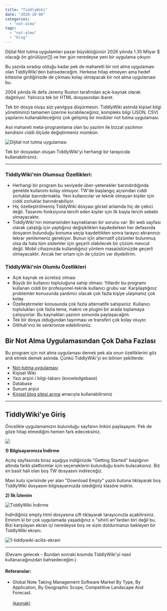 ```yaml
---
title: "TiddlyWiki"
date: "2020-10-08"
categories: 
  - "not-alma"
tags: 
  - "not-alma"
  - "blog"
---
```


Dijital Not tutma uygulamları pazar büyüklüğünün 2026 yılında 1.35 Milyar $ olacağı ön görülüyor[\[1\]](#references) ve her gün neredeyse yeni bir uygulama çıkıyor.

Bu yazıda sıradışı olduğu kadar pek de maharetli bir not alma uygulaması olan TiddlyWiki'den bahsedeceğim. Herkese hitap etmeyen ama hedef kitlesine girdiğinizde de çıkması kolay olmayacak bir not alma uygulaması bu.

2004 yılında ilk defa Jeremy Ruston tarafından açık-kaynak olarak dağıtılıyor. Yalnızca tek bir HTML dosyasından ibaret.

Tek bir dosya oluşu sizi yanılgıya düşürmesin. TiddlyWiki aslında kişisel bilgi yönetiminizi tamamen üzerine kurabileceğiniz, kompleks bilgi (JSON, CSV) yapılarını kullanabileceğiniz çok gelişmiş bir modüler not tutma uygulaması.

Asıl mahareti meta-programlama olan bu yazılım ile bizzat yazılımın kendisini ciddi ölçüde değiştirmeniz mümkün.

![Dijital not tutma uygulaması](images/digital-garden-1024x406.jpg)

Tek bir dosyadan oluşan TiddlyWiki'yi herhangi bir tarayıcıda kullanabilirsiniz.

* * *

### TiddlyWiki'nin Olumsuz Özellikleri:

- Herhangi bir program bu seviyede über-yetenekler barındırdığında genelde kullanımı kolay olmuyor. TW'de başlangıç açısından ciddi zorluklar barındırmakta. Yeni kullanıcılar ve teknik olmayan kişiler için ciddi zorluklar barındırabiliyor.
- Hiç özelleştirilmemiş TiddyWiki dosyası görsel anlamda hiç de çekici değil. Tasarımı fonksiyona tercih eden kişiler için ilk başta tercih sebebi olmayacaktır.
- TiddlyWiki'nin mimarisinden kaynaklanan bir sorunu var: Bir web sayfası olarak çalıştığı için yaptığınız değişiklikleri kaydederken her defasında dosyanın bulunduğu konuma seçip kaydettikten sonra tarayıcı ekranınızı tekrar yenilemeniz gerekiyor. Bunun için alternatif çözümler bulunmuş olsa da hala tüm sistemler için geçerli olabilecek bir çözüm mevcut değil. Mobil cihazınızda kullandığınız yöntem masaüstünüzde geçerli olmayacaktır. Ancak her ortam için de çözüm var diyebilirim.

### TiddlyWiki'nin Olumlu Özellikleri

- Açık kaynak ve ücretsiz olması
- Büyük bir kullanıcı topluluğuna sahip olması: Yıllardır bu programı kullanan ciddi bir profesyonel-teknik kullanıcı grubu var. Karşılaştığınız problemler konusunda yardımcı olacak çok fazla kişiye ulaşmanız çok kolay.
- Özelleştirmeler konusunda çok fazla alternatife sahipsiniz. Kullanıcı toplulukları çok fazla tema, makro ve plugini bir arada toplamaya çalışıyorlar. Bu kaynakları yazının sonunda paylaşacağım.
- Tek bir dosya olduğundan taşınması ve transferi çok kolay oluyor.
- GitHub'ınız ile senkronize edebilirsiniz.

## Bir Not Alma Uygulamasından Çok Daha Fazlası

Bu program için not alma uygulaması demek pek ala onun özelliklerini göz ardı etmek demek aslında. Çünkü TiddlyWiki'yi en bilinen şekillerde:

- [Not-tutma uygulaması](https://www.cbsofyalioglu.com/not-alma/not-alma-uygulamasi-ve-teknikleri/)
- Kişisel Wiki
- Yazı arşivi / bilgi-tabanı (knowledgebase)
- Database
- Sunum arşivi
- [Kişisel blog sitesi açma](https://www.cbsofyalioglu.com/blog-acmak/en-iyi-blog-siteleri/) amacıyla kullanabilirsiniz

* * *

## TiddlyWiki'ye Giriş

Öncelikle uygulamamızın bulunduğu sayfanın linkini paylaşayım. Pek de göze hitap etmediğini hemen fark edeceksiniz.

![](https://tiddlywiki.com/favicon.ico)

**1) Bilgisayarımıza İndirme**

Açılış sayfasında biraz aşağıya indiğinizde "Getting Started" başlığının altında farklı platformlar için seçeneklerin bulunduğu kısmı bulacaksınız. Biz en basit hali olan boş TW dosyasını indireceğiz.

Mavi kutu içerisinde yer alan "Download Empty" yazılı butona tıklayarak boş TiddlyWiki dosyasını bilgisayarınızda istediğiniz klasöre indirin.

**2) İlk İzlenim**

![TiddlyWiki İndirme](images/0-empty-1024x487.jpg)

İndirdiğiniz empty.html dosyasına çift tıklayarak tarayıcınızla açabilirsiniz. Eminim ki bir çok uygulamada yaşadığınız o "sihirli an"lardan biri değil bu. Bizi karşılayan ekran içi neredeyse boş ve sizin doldurmanızı bekleyen bir TiddlyWiki ekranı.

![1-tiddlywiki-acilis-ekrani](images/1-tiddlywiki-acilis-ekrani-1024x456.jpg)

* * *

(Devamı gelecek - Bundan sonraki kısımda TiddlyWiki'yi nasıl kullanacağınızdan bahsedeceğim.)  

#### Referanslar:

- Global Note Taking Management Software Market By Type, By Application, By Geographic Scope, Competitive Landscape And Forecast.  
    [  
    (kaynak)  
    ](https://www.verifiedmarketresearch.com/product/note-making-management-software-market)
